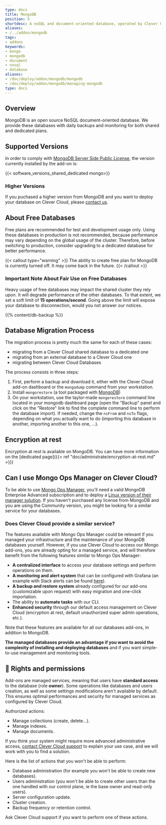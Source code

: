 ```yaml
---
type: docs
title: MongoDB
position: 5
shortdesc: A noSQL and document-oriented database, operated by Clever Cloud.
aliases:
- /../addon/mongodb
tags:
- addons
keywords:
- mongo
- mongodb
- document
- nosql
- database
aliases:
- /doc/deploy/addon/mongodb/mongodb
- /doc/deploy/addon/mongodb/managing-mongodb
type: docs
---
```

## Overview

MongoDB is an open source NoSQL document-oriented database. We provide these databases with daily backups and monitoring for both shared and dedicated plans.

## Supported Versions

In order to comply with [MongoDB Server Side Public License](https://www.mongodb.com/licensing/server-side-public-license), the version currently installed by the add-on is:

{{< software_versions_shared_dedicated mongo>}}

### Higher Versions

If you puchased a higher version from MongoDB and you want to deploy your database on Clever Cloud, please [contact us](https://www.clever-cloud.com/contact/).

## About Free Databases

Free plans are recommended for test and development usage only. Using these databases in production is not recommended, because performance may vary depending on the global usage of the cluster. Therefore, before switching to production, consider upgrading to a dedicated database for better performance.

{{< callout type="warning" >}}
The ability to create free plan for MongoDB is currently turned off. It may come back in the future.
{{< /callout >}}

### Important Note About Fair Use on Free Databases

Heavy usage of free databases may impact the shared cluster they rely upon. It will degrade performance of the other databases. To that extent, we set a soft limit of **15 operations/second**. Going above the limit will expose your database to disconnection, would you not answer our notices.

{{% content/db-backup %}}

## Database Migration Process

The migration process is pretty much the same for each of these cases:

- migrating from a Clever Cloud shared database to a dedicated one
- migrating from an external database to a Clever Cloud one
- migrating between Clever Cloud Databases

The process consists in three steps:

1. First, perform a backup and download it, either with the Clever Cloud add-on dashboard or the `mongodump` command from your workstation.
2. Install `mongorestore` (a tool packaged with [MongoDB](https://docs.mongodb.com/manual/administration/install-community/))
3. On your workstation, use the taylor-made `mongorestore` command line located in your mongodb dashboard page (open the "Backup" panel and click on the "Restore" link to find the complete command line to perform the database import). If needed, change the `nsFrom` and `nsTo` flags, depending on what you actually want to do (importing this database in another, importing another to this one, ...).

## Encryption at rest

Encryption at rest is available on MongoDB. You can have more information on the [dedicated page]({{< ref "doc/administrate/encryption-at-rest.md" >}})

## Can I use Mongo Ops Manager on Clever Cloud?

To be able to use [Mongo Ops Manager](https://www.mongodb.com/products/ops-manager), you'll need a valid MongoDB Enterprise Advanced subscription and to deploy a [Linux version of their manager solution](https://www.mongodb.com/try/download/ops-manager). If you haven't purchased any license from MongoDB and you are using the Community version, you might be looking for a similar service for your databases.

### Does Clever Cloud provide a similar service?

The features available with Mongo Ops Manager could be relevant if you managed your infrastructure and the maintenance of your MongoDB databases yourself. However, if you use Clever Cloud to access our Mongo add-ons, you are already opting for a managed service, and will therefore benefit from the following features similar to Mongo Ops Manager:

- **A centralized interface** to access your database settings and perform operations on them.
- **A monitoring and alert system** that can be configured with Grafana (an example with Slack alerts can be found [here](https://www.clever-cloud.com/blog/features/2021/12/03/slack-alerts-for-grafana/)).
- **A backup and restore system** already configured for our add-ons (customizable upon request) with easy migration and one-click importation.
- The ability to **automate tasks** with our CLI.
- **Enhanced security** through our default access management on Clever Cloud (encryption at rest, default unauthorized super admin operations, etc.).

Note that these features are available for all our databases add-ons, in addition to MongoDB.

**The managed databases provide an advantage if you want to avoid the complexity of installing and deploying databases** and if you want simple-to-use management and monitoring tools.

## 🔑 Rights and permissions

Add-ons are managed services, meaning that users have **standard access** to the database (role **owner**). Some operations like databases and users creation, as well as some settings modifications aren't available by default. This ensures optimal performances and security for managed services as configured by Clever Cloud.

Authorized actions:
- Manage collections (create, delete...).
- Manage indexes.
- Manage documents.

If you think your system might require more advanced administrative access, [contact Clever Cloud support](https://console.clever-cloud.com/ticket-center-choice) to explain your use case, and we will work with you to find a solution.

Here is the list of actions that you won't be able to perform:
- Database administration (for example you won't be able to create new databases).
- Users administration (you won't be able to create other users than the one handled with our control plane, ie the base owner and read-only users).
- Server configuration update.
- Cluster creation.
- Backup frequency or retention control.

Ask Clever Cloud support if you want to perform one of these actions.
